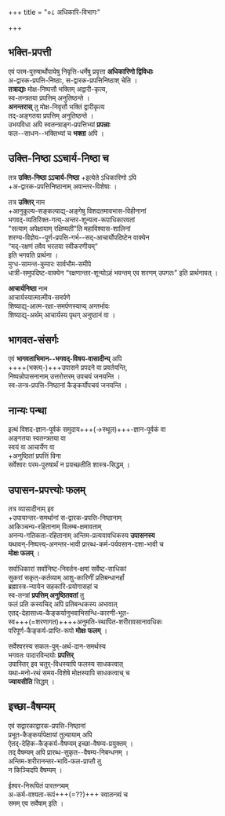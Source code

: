 +++
title = "०८ अधिकारि-विभागः"

+++

## भक्ति-प्रपत्ती
एवं परम-पुरुषार्थोपायेषु निवृत्ति-धर्मेषु प्रवृत्ता **अधिकारिणो द्विविधाः**  
अ-द्वारक-प्रपत्ति-निष्ठाः, स-द्वारक-प्रपत्तिनिष्ठाश् चेति ।  
**तत्राद्याः** मोक्ष-निष्पत्तौ भक्तिम् अद्वारी-कृत्य,  
स्व-तन्त्रतया प्रपत्तिम् अनुतिष्ठन्ते ।  
**अनन्तरास्** तु मोक्ष-निवृत्तौ भक्तिं द्वारीकृत्य  
तद्-अङ्गतया प्रपत्तिम् अनुतिष्ठन्ते ।  
उभयविधा अपि स्वतन्त्राङ्ग-प्रपत्तिभ्यां **प्रपन्नाः**  
फल--साधन--भक्तिभ्यां च **भक्ता** अपि ।

## उक्ति-निष्ठा ऽऽचार्य-निष्ठा च
तत्र **उक्ति-निष्ठा ऽऽचार्य-निष्ठा** +इत्येते ऽधिकारिणो ऽपि  
+अ-द्वारक-प्रपत्तिनिष्ठानाम् अवान्तर-विशेषाः ।  

तत्र **उक्तिर्** नाम  
+आनुकूल्य-सङ्कल्पाद्य्-अङ्गेषु विशदतमावभास-विहीनानां  
भगवद्-व्यतिरिक्त-गत्य्-अन्तर-शून्यत्व-रूपाधिकारवतां  
"सत्याम् अपेक्षायाम् रक्षिष्यती"ति महाविश्वास-शालिनां  
शरण्य-विज्ञेय--पूर्ण-प्रपत्ति-गर्भ--सद्-आचार्योपदिष्टेन वाक्येन  
“मद्-रक्षणं तवैव भरतया स्वीकरणीयम्”  
इति भगवति प्रार्थना ।  
मुग्ध-सामन्त-कुमारः सार्वभौम-समीपे  
धात्री-समुपदिष्ट-वाक्येन “रक्षणान्तर-शून्योऽहं भवन्तम् एव शरणम् उपगतः” इति प्रार्थनावत् ।

**आचार्यनिष्ठा** नाम  
आचार्यस्यात्मात्मीय-समर्पणे  
शिष्याद्य्-आत्म-रक्षा-समर्पणस्याप्य् अन्तर्भावः  
शिष्याद्य्-अर्थम् आचार्यस्य पृथग् अनुष्ठानं वा ।  

## भागवत-संसर्गः
एवं **भागवताभिमान--भगवद्-विषय-वासादीन्य्** अपि  
++++(भक्त्य्-)+++उपासने प्रपदने वा प्रवर्तयन्ति,  
निष्पन्नोपासनानाम् उत्तरोत्तरम् उपचयं जनयन्ति ।  
स्व-तन्त्र-प्रपत्ति-निष्ठानां कैङ्कर्योपचयं जनयन्ति ।

## नान्यः पन्था
इत्थं विशद-ज्ञान-पूर्वकं समुदाय+++(→स्थूल)+++-ज्ञान-पूर्वकं वा  
अङ्गतया स्वतन्त्रतया वा  
स्वयं वा आचार्येण वा  
+अनुष्ठितां प्रपत्तिं विना  
सर्वेश्वरः परम-पुरुषार्थं न प्रयच्छतीति शास्त्र-सिद्धम् ।

## उपासन-प्रपत्त्योः फलम्
तत्र व्यासादीनाम् इव  
+उपायान्तर-समर्थानां स-द्वारक-प्रपत्ति-निष्ठानाम्  
आकिञ्चन्य-रहितानाम् विलम्ब-क्षमावताम्  
अनन्य-गतिकता-रहितानाम् अन्तिम-प्रत्ययावधिकस्य **उपासनस्य**  
यथावन्-निष्पत्त्य्-अनन्तर-भावी प्रारब्ध-कर्म-पर्यवसान-दशा-भावी च  
**मोक्षः फलम्** ।

सर्वाधिकारां सर्वानिष्ट-निवर्तन-क्षमां सर्वेष्ट-साधिकां  
सुकरां सकृत्-कर्तव्याम् आशु-कारिणीं प्रतिबन्धानर्हां  
ब्रह्मास्त्र-न्यायेन सहकारि-प्रयोगासहां च  
स्व-तन्त्रां **प्रपत्तिम् अनुष्ठितवतां** तु  
फलं प्रति कस्यचिद् अपि प्रतिबन्धकस्य अभावात्  
एतद्-देहासाध्य-कैङ्कर्यानुभवाभिसन्धि-कारणी-भूत-  
स्व+++(=शरणागत)++++अनुमति-स्थापित-शरीरावसानावधिकः  
परिपूर्ण-कैङ्कर्य-प्राप्ति-रूपो **मोक्षः फलम्** ।

सर्वेश्वरस्य सकल-पुम्-अर्थ-दान-समर्थस्य  
भगवतः पादारविन्दयोः **प्रपत्तिर्**  
उपास्तिर् इव चतुर्-विधस्यापि फलस्य साधकत्वात्  
यथा-मनो-रथं समय-विशेषे मोक्षस्यापि साधकत्वाच् च  
**ज्यायसीति** सिद्धम् ।

## इच्छा-वैषम्यम्
एवं सद्वारकाद्वारक-प्रपत्ति-निष्ठानां  
प्रभूत-कैङ्कर्यापेक्षायां तुल्यायाम् अपि  
ऐतद्-देहिक-कैङ्कर्य-वैषम्यम् इच्छा-वैषम्य-प्रयुक्तम् ।  
तद् वैषम्यम् अपि प्रारब्ध-सुकृत--वैषम्य-निबन्धनम् ।  
अन्तिम-शरीरानन्तर-भावि-फल-प्राप्तौ तु  
न किञ्चिदपि वैषम्यम् ।  

ईश्वर-निरूपितं पारतन्त्र्यम्  
अ-कर्म-वश्यता-रूपं+++(=??)+++ स्वातन्त्र्यं च  
समम् एव सर्वेषाम् इति ।

